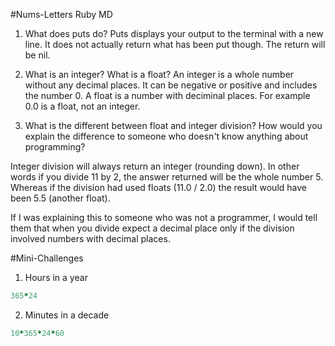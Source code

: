 #Nums-Letters Ruby MD

1) What does puts do?
Puts displays your output to the terminal with a new line. It does not actually return what has been put though. The return will be nil.

2) What is an integer? What is a float?
An integer is a whole number without any decimal places. It can be negative or positive and includes the number 0. A float is a number with deciminal places. For example 0.0 is a float, not an integer.

3) What is the different between float and integer division? How would you explain the difference to someone who doesn't know anything about programming?

Integer division will always return an integer (rounding down). In other words if you divide 11 by 2, the answer returned will be the whole number 5. Whereas if the division had used floats (11.0 / 2.0) the result would have been 5.5 (another float).

If I was explaining this to someone who was not a programmer, I would tell them that when you divide expect a decimal place only if the division involved numbers with decimal places.

#Mini-Challenges

1) Hours in a year

```ruby
365*24
```

2) Minutes in a decade

```ruby
10*365*24*60
```

